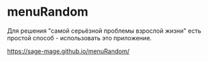 # menuRandom

Для решения "самой серьёзной проблемы взрослой жизни" есть простой способ - использовать это приложение.

https://sage-mage.github.io/menuRandom/

